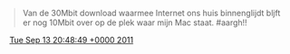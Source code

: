 > Van de 30Mbit download waarmee Internet ons huis binnenglijdt bljft er nog 10Mbit over op de plek waar mijn Mac staat\. \#aargh\!\!

<img src="../../media/tweet.ico" width="12" /> [Tue Sep 13 20:48:49 +0000 2011](https://twitter.com/DromerDenker/status/113715782592106496)